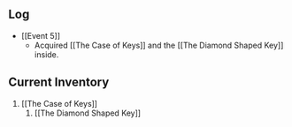 ## Log
- [[Event 5]]
	- Acquired [[The Case of Keys]] and the [[The Diamond Shaped Key]] inside.


## Current Inventory
1. [[The Case of Keys]]
	1. [[The Diamond Shaped Key]]